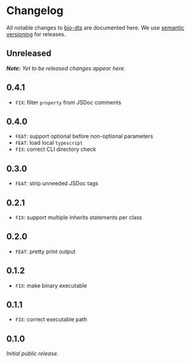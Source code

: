 # Changelog

All notable changes to [bio-dts](https://github.com/nikku/bio-dts) are documented here. We use [semantic versioning](http://semver.org/) for releases.

## Unreleased

_**Note:** Yet to be released changes appear here._

## 0.4.1

* `FIX`: filter `property` from JSDoc comments

## 0.4.0

* `FEAT`: support optional before non-optional parameters
* `FEAT`: load local `typescript`
* `FIX`: correct CLI directory check

## 0.3.0

* `FEAT`: strip unneeded JSDoc tags

## 0.2.1

* `FIX`: support multiple inherits statements per class

## 0.2.0

* `FEAT`: pretty print output

## 0.1.2

* `FIX`: make binary executable

## 0.1.1

* `FIX`: correct executable path

## 0.1.0

_Initial public release._